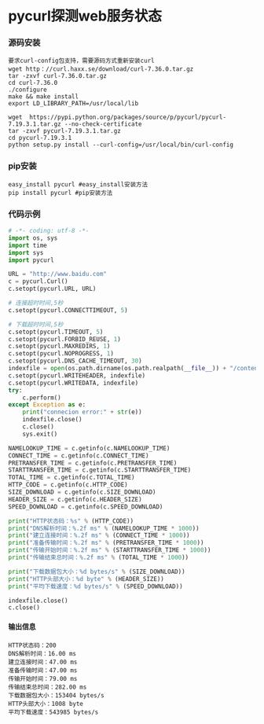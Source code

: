 # pycurl探测web服务状态

### 源码安装
    要求curl-config包支持，需要源码方式重新安装curl
    wget http：//curl.haxx.se/download/curl-7.36.0.tar.gz
    tar -zxvf curl-7.36.0.tar.gz
    cd curl-7.36.0
    ./configure
    make && make install
    export LD_LIBRARY_PATH=/usr/local/lib
    
    wget  https://pypi.python.org/packages/source/p/pycurl/pycurl-7.19.3.1.tar.gz --no-check-certificate
    tar -zxvf pycurl-7.19.3.1.tar.gz
    cd pycurl-7.19.3.1
    python setup.py install --curl-config=/usr/local/bin/curl-config


### pip安装
    easy_install pycurl #easy_install安装方法
    pip install pycurl #pip安装方法

### 代码示例
```python
# -*- coding: utf-8 -*-
import os, sys
import time
import sys
import pycurl

URL = "http://www.baidu.com"
c = pycurl.Curl()
c.setopt(pycurl.URL, URL)

# 连接超时时间,5秒
c.setopt(pycurl.CONNECTTIMEOUT, 5)

# 下载超时时间,5秒
c.setopt(pycurl.TIMEOUT, 5)
c.setopt(pycurl.FORBID_REUSE, 1)
c.setopt(pycurl.MAXREDIRS, 1)
c.setopt(pycurl.NOPROGRESS, 1)
c.setopt(pycurl.DNS_CACHE_TIMEOUT, 30)
indexfile = open(os.path.dirname(os.path.realpath(__file__)) + "/content.txt", "wb")
c.setopt(pycurl.WRITEHEADER, indexfile)
c.setopt(pycurl.WRITEDATA, indexfile)
try:
    c.perform()
except Exception as e:
    print("connecion error:" + str(e))
    indexfile.close()
    c.close()
    sys.exit()

NAMELOOKUP_TIME = c.getinfo(c.NAMELOOKUP_TIME)
CONNECT_TIME = c.getinfo(c.CONNECT_TIME)
PRETRANSFER_TIME = c.getinfo(c.PRETRANSFER_TIME)
STARTTRANSFER_TIME = c.getinfo(c.STARTTRANSFER_TIME)
TOTAL_TIME = c.getinfo(c.TOTAL_TIME)
HTTP_CODE = c.getinfo(c.HTTP_CODE)
SIZE_DOWNLOAD = c.getinfo(c.SIZE_DOWNLOAD)
HEADER_SIZE = c.getinfo(c.HEADER_SIZE)
SPEED_DOWNLOAD = c.getinfo(c.SPEED_DOWNLOAD)

print("HTTP状态码：%s" % (HTTP_CODE))
print("DNS解析时间：%.2f ms" % (NAMELOOKUP_TIME * 1000))
print("建立连接时间：%.2f ms" % (CONNECT_TIME * 1000))
print("准备传输时间：%.2f ms" % (PRETRANSFER_TIME * 1000))
print("传输开始时间：%.2f ms" % (STARTTRANSFER_TIME * 1000))
print("传输结束总时间：%.2f ms" % (TOTAL_TIME * 1000))

print("下载数据包大小：%d bytes/s" % (SIZE_DOWNLOAD))
print("HTTP头部大小：%d byte" % (HEADER_SIZE))
print("平均下载速度：%d bytes/s" % (SPEED_DOWNLOAD))

indexfile.close()
c.close()


```


#### 输出信息
``` 
HTTP状态码：200
DNS解析时间：16.00 ms
建立连接时间：47.00 ms
准备传输时间：47.00 ms
传输开始时间：79.00 ms
传输结束总时间：282.00 ms
下载数据包大小：153404 bytes/s
HTTP头部大小：1008 byte
平均下载速度：543985 bytes/s

```